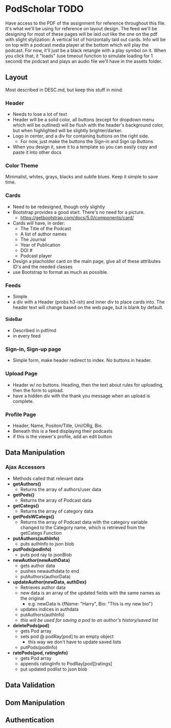 <script>
    // redirects anyone who tries to load this in browser
    window.location.href = "../index.html";
</script>

# **PodScholar TODO**
Have access to the PDF of the assignment for reference throughout this file. It's what we'll be using for reference on layout design.
The feed we'll be designing for most of these pages will be laid out like the one on the pdf with slight stylization: 
    A vertical list of horizontally laid out cards. Info will be on top with a podcast media player at the bottom which will play the podcast. For now, it'll just be a black retangle with a play symbol on it. When you click that, it "loads" (use timeout function to simulate loading for 1 second) the podcast and plays an audio file we'll have in the assets folder.

## **Layout**
Most described in DESC.md, but keep this stuff in mind:

### **Header**
- Needs to lose a lot of text
- Header will be a solid color, all buttons (except for dropdown menu which will be outlined) will be flush with the header's background color, but when highlighted will be slightly brighter/darker.
- Logo in center, and a div for containing buttons on the right side.
  - For now, just make the buttons the Sign-in and Sign up Buttons
- When you design it, save it to a template so you can easily copy and paste it into other docs
### **Color Theme**
Minimalist, whites, grays, blacks and subtle blues. Keep it simple to save time.
### **Cards**
- Need to be redesigned, though only slightly 
- Bootstrap provides a good start. There's no need for a picture.
  - https://getbootstrap.com/docs/5.0/components/card/
- Cards will have, in order:
  - The Title of the Podcast
  - A list of author names
  - The Journal
  - Year of Publication
  - DOI #
  - Podcast player
- Design a placholder card on the main page, give all of these attributes ID's and the needed classes
- use Bootstrap to format as much as possible.

### **Feeds**
- Simple
- a div with a Header (probs h3-ish) and inner div to place cards into. The header text will change based on the web page, but is blank by default.
#### **SideBar**
- Described in pdf/md
- in every feed

### **Sign-in, Sign-up page**
- Simple form, make header redirect to index. No buttons in header.

### **Upload Page**
- Header w/ no buttons. Heading, then the text about rules for uploading, then the form to upload.
- have a hidden div with the thank you message when an upload is complete.

### **Profile Page**
- Header, Name, Positon/Title, Uni/ORg, Bio.
- Beneath this is a feed displaying their podcasts
- if this is the viewer's profile, add an edit button

## **Data Manipulation**
### **Ajax Accessors**
- Methods called that relevant data
- **getAuthors()**
  - Returns the array of authors/user data
- **getPods()**
  - Returns the array of Podcast data
- **getCategs()**
  - Returns the array of category data
- **getPodsWCategs()**
  - Returns the array of Podcast data with the category variable changed to the Category name, which is retrieved from the getCategs Function 
- **putAuthors(authInfo)**
  - puts authInfo to json blob
- **putPods(podInfo)**
  - puts pod ray to jsonBlob
- **newAuthor(newAuthData)**
  - gets author data
  - pushes newauthdata to end
  - putAuthors(authorData)
- **updateAuthor(newData, authDex)**
  - Retrieves author data
  - new data is an array of the updated fields with the same names as the original
    - e.g. newData is {fName: "Harry", Bio: "This is my new bio"}
  - updates indices in authdata
  - putAuthors(authInfo)
  - *this will be used for saving a pod to an author's history/saved list*
- **deletePods(pod)**
  - gets Pod array
  - sets pod @ podRay[pod] to an empty object
    - this way we don't have to update saved lists
  - putPods(podInfo)
- **ratePods(pod, ratingInfo)**
  - gets Pod array
  - appends ratingInfo to PodRay[pod][ratings]
  - put updated podlist to json blob

## **Data Validation**

## **Dom Manipulation**

## **Authentication**
